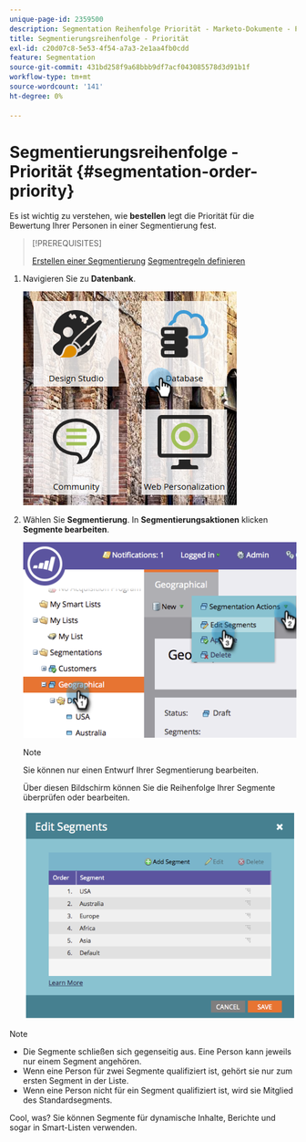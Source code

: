 ```yaml
---
unique-page-id: 2359500
description: Segmentation Reihenfolge Priorität - Marketo-Dokumente - Produktdokumentation
title: Segmentierungsreihenfolge - Priorität
exl-id: c20d07c8-5e53-4f54-a7a3-2e1aa4fb0cdd
feature: Segmentation
source-git-commit: 431bd258f9a68bbb9df7acf043085578d3d91b1f
workflow-type: tm+mt
source-wordcount: '141'
ht-degree: 0%

---
```


# Segmentierungsreihenfolge - Priorität {#segmentation-order-priority}

Es ist wichtig zu verstehen, wie **bestellen** legt die Priorität für die Bewertung Ihrer Personen in einer Segmentierung fest.

>[!PREREQUISITES]
>
>[Erstellen einer Segmentierung](/help/marketo/product-docs/personalization/segmentation-and-snippets/segmentation/create-a-segmentation.md)
>[Segmentregeln definieren](/help/marketo/product-docs/personalization/segmentation-and-snippets/segmentation/define-segment-rules.md)

1. Navigieren Sie zu **Datenbank**.

   ![](assets/image2017-3-29-8-3a9-3a33.png)

1. Wählen Sie **Segmentierung**. In **Segmentierungsaktionen** klicken **Segmente bearbeiten**.

   ![](assets/image2014-9-16-10-3a11-3a55.png)

   >[!NOTE]
   >
   >Sie können nur einen Entwurf Ihrer Segmentierung bearbeiten.

   Über diesen Bildschirm können Sie die Reihenfolge Ihrer Segmente überprüfen oder bearbeiten.

   ![](assets/image2014-9-16-10-3a12-3a3.png)

>[!NOTE]
>
>* Die Segmente schließen sich gegenseitig aus. Eine Person kann jeweils nur einem Segment angehören.
>* Wenn eine Person für zwei Segmente qualifiziert ist, gehört sie nur zum ersten Segment in der Liste.
>* Wenn eine Person nicht für ein Segment qualifiziert ist, wird sie Mitglied des Standardsegments.

Cool, was? Sie können Segmente für dynamische Inhalte, Berichte und sogar in Smart-Listen verwenden.
